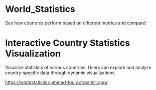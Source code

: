 # World_Statistics
See how countries perform based on different metrics and compare!

# Interactive Country Statistics Visualization

Visualize statistics of various countries. Users can explore and analyze country-specific data through dynamic visualizations.

https://worldstatistics-ahmad-fouly.streamlit.app/
